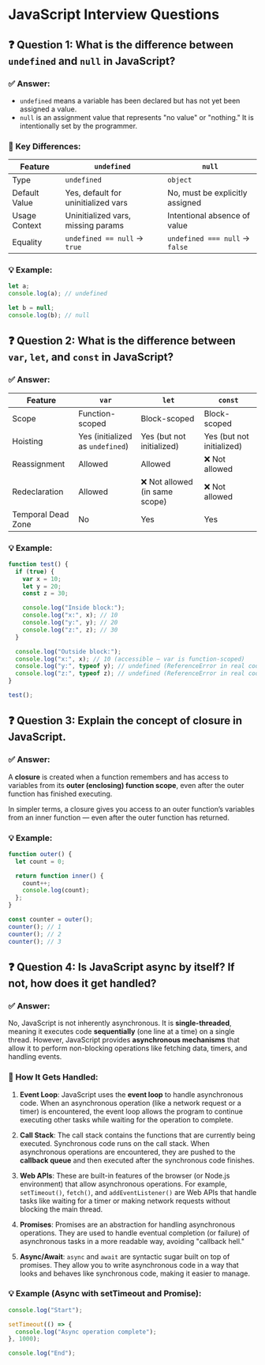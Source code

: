 # JavaScript Interview Questions

## ❓ Question 1: What is the difference between `undefined` and `null` in JavaScript?

### ✅ Answer:

- `undefined` means a variable has been declared but has not yet been assigned a value.
- `null` is an assignment value that represents "no value" or "nothing." It is intentionally set by the programmer.

### 🧠 Key Differences:

| Feature         | `undefined`                         | `null`                              |
|-----------------|-------------------------------------|--------------------------------------|
| Type            | `undefined`                         | `object`                             |
| Default Value   | Yes, default for uninitialized vars | No, must be explicitly assigned      |
| Usage Context   | Uninitialized vars, missing params  | Intentional absence of value         |
| Equality        | `undefined == null` → `true`        | `undefined === null` → `false`       |

### 💡 Example:

```js
let a;
console.log(a); // undefined

let b = null;
console.log(b); // null
```


## ❓ Question 2: What is the difference between `var`, `let`, and `const` in JavaScript?

### ✅ Answer:

| Feature           | `var`                          | `let`                           | `const`                         |
|-------------------|--------------------------------|----------------------------------|----------------------------------|
| Scope             | Function-scoped                | Block-scoped                    | Block-scoped                    |
| Hoisting          | Yes (initialized as `undefined`) | Yes (but not initialized)       | Yes (but not initialized)       |
| Reassignment      | Allowed                        | Allowed                          | ❌ Not allowed                   |
| Redeclaration     | Allowed                        | ❌ Not allowed (in same scope)   | ❌ Not allowed                   |
| Temporal Dead Zone| No                             | Yes                              | Yes                              |

### 💡 Example:

```js
function test() {
  if (true) {
    var x = 10;
    let y = 20;
    const z = 30;

    console.log("Inside block:");
    console.log("x:", x); // 10
    console.log("y:", y); // 20
    console.log("z:", z); // 30
  }

  console.log("Outside block:");
  console.log("x:", x); // 10 (accessible — var is function-scoped)
  console.log("y:", typeof y); // undefined (ReferenceError in real code — let is block-scoped)
  console.log("z:", typeof z); // undefined (ReferenceError in real code — const is block-scoped)
}

test();

```


## ❓ Question 3: Explain the concept of closure in JavaScript.

### ✅ Answer:

A **closure** is created when a function remembers and has access to variables from its **outer (enclosing) function scope**, even after the outer function has finished executing.

In simpler terms, a closure gives you access to an outer function’s variables from an inner function — even after the outer function has returned.

### 💡 Example:

```js
function outer() {
  let count = 0;

  return function inner() {
    count++;
    console.log(count);
  };
}

const counter = outer();
counter(); // 1
counter(); // 2
counter(); // 3
```

## ❓ Question 4: Is JavaScript async by itself? If not, how does it get handled?

### ✅ Answer:

No, JavaScript is not inherently asynchronous. It is **single-threaded**, meaning it executes code **sequentially** (one line at a time) on a single thread. However, JavaScript provides **asynchronous mechanisms** that allow it to perform non-blocking operations like fetching data, timers, and handling events.

### 🧠 How It Gets Handled:

1. **Event Loop**: JavaScript uses the **event loop** to handle asynchronous code. When an asynchronous operation (like a network request or a timer) is encountered, the event loop allows the program to continue executing other tasks while waiting for the operation to complete.

2. **Call Stack**: The call stack contains the functions that are currently being executed. Synchronous code runs on the call stack. When asynchronous operations are encountered, they are pushed to the **callback queue** and then executed after the synchronous code finishes.

3. **Web APIs**: These are built-in features of the browser (or Node.js environment) that allow asynchronous operations. For example, `setTimeout()`, `fetch()`, and `addEventListener()` are Web APIs that handle tasks like waiting for a timer or making network requests without blocking the main thread.

4. **Promises**: Promises are an abstraction for handling asynchronous operations. They are used to handle eventual completion (or failure) of asynchronous tasks in a more readable way, avoiding "callback hell."

5. **Async/Await**: `async` and `await` are syntactic sugar built on top of promises. They allow you to write asynchronous code in a way that looks and behaves like synchronous code, making it easier to manage.

### 💡 Example (Async with setTimeout and Promise):

```js
console.log("Start");

setTimeout(() => {
  console.log("Async operation complete");
}, 1000);

console.log("End");
```
